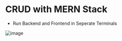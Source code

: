 # CRUD with MERN Stack

- Run Backend and Frontend in Seperate Terminals

![image](https://github.com/user-attachments/assets/d96692aa-fe49-4995-b67b-444131045ec8)
